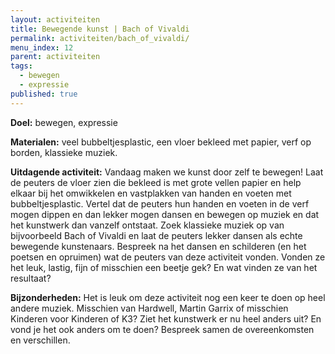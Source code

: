 ```yaml
---
layout: activiteiten
title: Bewegende kunst | Bach of Vivaldi
permalink: activiteiten/bach_of_vivaldi/
menu_index: 12
parent: activiteiten
tags:
  - bewegen
  - expressie
published: true
---
```


**Doel:** bewegen, expressie

<p style="margin-top: 10px;"/>

**Materialen:** veel bubbeltjesplastic, een vloer bekleed met papier, verf op borden, klassieke muziek.

<p style="margin-top: 10px;"/>

**Uitdagende activiteit:** Vandaag maken we kunst door zelf te bewegen! Laat de peuters de vloer zien die bekleed is met grote vellen papier en help elkaar bij het omwikkelen en vastplakken van handen en voeten met bubbeltjesplastic. Vertel dat de peuters hun handen en voeten in de verf mogen dippen en dan lekker mogen dansen en bewegen op muziek en dat het kunstwerk dan vanzelf ontstaat. Zoek klassieke muziek op van bijvoorbeeld Bach of Vivaldi en laat de peuters lekker dansen als echte bewegende kunstenaars. Bespreek na het dansen en schilderen (en het poetsen en opruimen) wat de peuters van deze activiteit vonden. Vonden ze het leuk, lastig, fijn of misschien een beetje gek? En wat vinden ze van het resultaat?

<p style="margin-top: 10px;"/>

**Bijzonderheden:** Het is leuk om deze activiteit nog een keer te doen op heel andere muziek. Misschien van Hardwell, Martin Garrix of misschien Kinderen voor Kinderen of K3? Ziet het kunstwerk er nu heel anders uit? En vond je het ook anders om te doen? Bespreek samen de overeenkomsten en verschillen.
